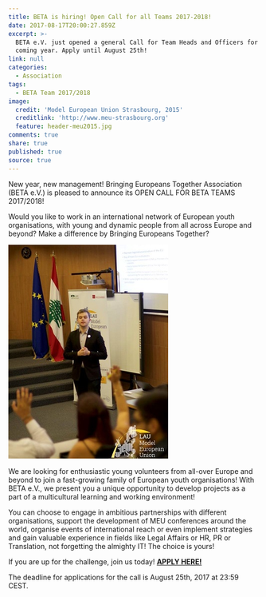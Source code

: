 ```yaml
---
title: BETA is hiring! Open Call for all Teams 2017-2018!
date: 2017-08-17T20:00:27.859Z
excerpt: >-
  BETA e.V. just opened a general Call for Team Heads and Officers for the
  coming year. Apply until August 25th!
link: null
categories:
  - Association
tags:
  - BETA Team 2017/2018
image:
  credit: 'Model European Union Strasbourg, 2015'
  creditlink: 'http://www.meu-strasbourg.org'
  feature: header-meu2015.jpg
comments: true
share: true
published: true
source: true
---
```

New year, new management! Bringing Europeans Together Association (BETA e.V.) is pleased to announce its OPEN CALL FOR BETA TEAMS 2017/2018!

Would you like to work in an international network of European youth organisations, with young and dynamic people from all across Europe and beyond?  Make a difference by Bringing Europeans Together?

![null](/assets/images/14479819_763307860475402_7627674594925883006_n.jpg)

We are looking for enthusiastic young volunteers from all-over Europe and beyond to join a fast-growing family of European youth organisations! With BETA e.V., we present you a unique opportunity to develop projects as a part of a multicultural learning and working environment! 

You can choose to engage in ambitious partnerships with different organisations, support the development of MEU conferences around the world, organise events of international reach or even implement strategies and gain valuable experience in fields like Legal Affairs or HR, PR or Translation, not forgetting the almighty IT! The choice is yours!

If you are up for the challenge, join us today! **[APPLY HERE!](https://goo.gl/forms/x7vNvWCSmViCqn0k2)**

The deadline for applications for the call is August 25th, 2017 at 23:59 CEST.
